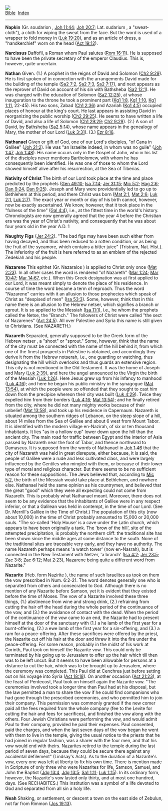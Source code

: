 [![](../../cdshop/ithlogo.png)](../../index)  
[Bible](../index)  [Index](index) 

------------------------------------------------------------------------

<span id="000">**Napkin**</span> (Gr. soudarion , [Joh
11:44](../kjv/joh011.htm#044); [Joh 20:7](../kjv/joh020.htm#007); Lat.
sudarium , a "sweat-cloth"), a cloth for wiping the sweat from the face.
But the word is used of a wrapper to fold money in ([Luk
19:20](../kjv/luk019.htm#020)), and as an article of dress, a
"handkerchief" worn on the head ([Act 19:12](../kjv/act019.htm#012)).

<span id="001">**Narcissus**</span> Daffofil, a Roman whom Paul salutes
([Rom 16:11](../kjv/rom016.htm#011)). He is supposed to have been the
private secretary of the emperor Claudius. This is, however, quite
uncertain.

<span id="002">**Nathan**</span> Given. (1.) A prophet in the reigns of
David and Solomon ([Ch2 9:29](../kjv/ch2009.htm#029)). He is first
spoken of in connection with the arrangements David made for the
building of the temple ([Sa2 7:2](../kjv/sa2007.htm#002), [Sa2
7:3](../kjv/sa2007.htm#003), [Sa2 7:17](../kjv/sa2007.htm#017)), and
next appears as the reprover of David on account of his sin with
Bathsheba ([Sa2 12:1](../kjv/sa2012.htm#001)). He was charged with the
education of Solomon ([Sa2 12:25](../kjv/sa2012.htm#025)), at whose
inauguration to the throne he took a prominent part ([Kg1
1:8](../kjv/kg1001.htm#008), [Kg1 1:10](../kjv/kg1001.htm#010), [Kg1
1:11](../kjv/kg1001.htm#011), 22-45). His two sons, Zabad ([Ch1
2:36](../kjv/ch1002.htm#036)) and Azariah ([Kg1
4:5](../kjv/kg1004.htm#005)) occupied places of honour at the king's
court. He last appears in assisting David in reorganizing the public
worship ([Ch2 29:25](../kjv/ch2029.htm#025)). He seems to have written a
life of David, and also a life of Solomon ([Ch1
29:29](../kjv/ch1029.htm#029); [Ch2 9:29](../kjv/ch2009.htm#029)). (2.)
A son of David, by Bathsheba ([Sa2 5:14](../kjv/sa2005.htm#014)), whose
name appears in the genealogy of Mary, the mother of our Lord ([Luk
3:31](../kjv/luk003.htm#031)). (3.) [Ezr 8:16](../kjv/ezr008.htm#016).

<span id="003">**Nathanael**</span> Given or gift of God, one of our
Lord's disciples, "of Cana in Galilee" ([Joh
21:2](../kjv/joh021.htm#002)). He was "an Israelite indeed, in whom was
no guile" ([Joh 1:47](../kjv/joh001.htm#047), [Joh
1:48](../kjv/joh001.htm#048)). His name occurs only in the Gospel of
John, who in his list of the disciples never mentions Bartholomew, with
whom he has consequently been identified. He was one of those to whom
the Lord showed himself alive after his resurrection, at the Sea of
Tiberias.

<span id="004">**Nativity of Christ**</span> The birth of our Lord took
place at the time and place predicted by the prophets ([Gen
49:10](../kjv/gen049.htm#010); [Isa 7:14](../kjv/isa007.htm#014); [Jer
31:15](../kjv/jer031.htm#015); [Mic 5:2](../kjv/mic005.htm#002); [Hag
2:6](../kjv/hag002.htm#006); [Dan 9:24](../kjv/dan009.htm#024), [Dan
9:25](../kjv/dan009.htm#025)). Joseph and Mary were providentially led
to go up to Bethlehem at this period, and there Christ was born ([Mat
2:1](../kjv/mat002.htm#001), [Mat 2:6](../kjv/mat002.htm#006); [Luk
2:1](../kjv/luk002.htm#001), [Luk 2:7](../kjv/luk002.htm#007)). The
exact year or month or day of his birth cannot, however, now be exactly
ascertained. We know, however, that it took place in the "fulness of the
time" ([Gal 4:4](../kjv/gal004.htm#004)), i.e., at the fittest time in
the world's history. Chronologists are now generally agreed that the
year 4 before the Christian era was the year of Christ's nativity, and
consequently that he was about four years old in the year A.D. 1

<span id="005">**Naughty Figs**</span> ([Jer
24:2](../kjv/jer024.htm#002)). "The bad figs may have been such either
from having decayed, and thus been reduced to a rotten condition, or as
being the fruit of the sycamore, which contains a bitter juice"
(Tristram, Nat. Hist.). The inferiority of the fruit is here referred to
as an emblem of the rejected Zedekiah and his people.

<span id="006">**Nazarene**</span> This epithet (Gr. Nazaraios ) is
applied to Christ only once ([Mat 2:23](../kjv/mat002.htm#023)). In all
other cases the word is rendered "of Nazareth" ([Mar
1:24](../kjv/mar001.htm#024); [Mar 10:47](../kjv/mar010.htm#047); [Mar
14:67](../kjv/mar014.htm#067), etc.). When this Greek designation was at
first applied to our Lord, it was meant simply to denote the place of
his residence. In course of time the word became a term of reproach.
Thus the word "Nazarene" carries with it an allusion to those prophecies
which speak of Christ as "despised of men" ([Isa
53:3](../kjv/isa053.htm#003)). Some, however, think that in this name
there is an allusion to the Hebrew netser, which signifies a branch or
sprout. It is so applied to the Messiah ([Isa
11:1](../kjv/isa011.htm#001)), i.e., he whom the prophets called the
Netse, the "Branch." The followers of Christ were called "the sect of
Nazarenes" ([Act 24:5](../kjv/act024.htm#005)). All over Palestine and
Syria this name is still given to Christians. (See NAZARETH.)

<span id="007">**Nazareth**</span> Separated, generally supposed to be
the Greek form of the Hebrew netser , a "shoot" or "sprout." Some,
however, think that the name of the city must be connected with the name
of the hill behind it, from which one of the finest prospects in
Palestine is obtained, and accordingly they derive it from the Hebrew
notserah, i.e., one guarding or watching, thus designating the hill
which overlooks and thus guards an extensive region. This city is not
mentioned in the Old Testament. It was the home of Joseph and Mary ([Luk
2:39](../kjv/luk002.htm#039)), and here the angel announced to the
Virgin the birth of the Messiah ([Luk 1:26](../kjv/luk001.htm#026)).
Here Jesus grew up from his infancy to manhood ([Luk
4:16](../kjv/luk004.htm#016)); and here he began his public ministry in
the synagogue ([Mat 13:54](../kjv/mat013.htm#054)), at which the people
were so offended that they sought to cast him down from the precipice
whereon their city was built ([Luk 4:29](../kjv/luk004.htm#029)). Twice
they expelled him from their borders ([Luk 4:16](../kjv/luk004.htm#016);
[Mat 13:54](../kjv/mat013.htm#054)); and he finally retired from the
city, where he did not many mighty works because of their unbelief ([Mat
13:58](../kjv/mat013.htm#058)), and took up his residence in Capernaum.
Nazareth is situated among the southern ridges of Lebanon, on the steep
slope of a hill, about 14 miles from the Sea of Galilee and about 6 west
from Mount Tabor. It is identified with the modern village en-Nazirah,
of six or ten thousand inhabitants. It lies "as in a hollow cup" lower
down upon the hill than the ancient city. The main road for traffic
between Egypt and the interior of Asia passed by Nazareth near the foot
of Tabor, and thence northward to Damascus. It is supposed from the
words of Nathanael in [Joh 1:46](../kjv/joh001.htm#046) that the city of
Nazareth was held in great disrepute, either because, it is said, the
people of Galilee were a rude and less cultivated class, and were
largely influenced by the Gentiles who mingled with them, or because of
their lower type of moral and religious character. But there seems to be
no sufficient reason for these suppositions. The Jews believed that,
according to [Mic 5:2](../kjv/mic005.htm#002), the birth of the Messiah
would take place at Bethlehem, and nowhere else. Nathanael held the same
opinion as his countrymen, and believed that the great "good" which they
were all expecting could not come from Nazareth. This is probably what
Nathanael meant. Moreover, there does not seem to be any evidence that
the inhabitants of Galilee were in any respect inferior, or that a
Galilean was held in contempt, in the time of our Lord. (See Dr.
Merrill's Galilee in the Time of Christ.) The population of this city
(now about 10,000) in the time of Christ probably amounted to 15,000 or
20,000 souls. "The so-called 'Holy House' is a cave under the Latin
church, which appears to have been originally a tank. The 'brow of the
hill', site of the attempted precipitation, is probably the northern
cliff: the traditional site has been shown since the middle ages at some
distance to the south. None of the traditional sites are traceable very
early, and they have no authority. The name Nazareth perhaps means 'a
watch tower' (now en-Nasrah), but is connected in the New Testament with
Netzer, 'a branch' ([Isa 4:2](../kjv/isa004.htm#002); [Jer
23:5](../kjv/jer023.htm#005); [Zac 3:8](../kjv/zac003.htm#008); [Zac
6:12](../kjv/zac006.htm#012); [Mat 2:23](../kjv/mat002.htm#023)),
Nazarene being quite a different word from Nazarite."

<span id="008">**Nazarite**</span> (Heb. form Nazirite ), the name of
such Israelites as took on them the vow prescribed in Num. 6:2-21. The
word denotes generally one who is separated from others and consecrated
to God. Although there is no mention of any Nazarite before Samson, yet
it is evident that they existed before the time of Moses. The vow of a
Nazarite involved these three things, (1.) abstinence from wine and
strong drink, (2.) refraining from cutting the hair off the head during
the whole period of the continuance of the vow, and (3.) the avoidance
of contact with the dead. When the period of the continuance of the vow
came to an end, the Nazarite had to present himself at the door of the
sanctuary with (1.) a he lamb of the first year for a burnt-offering,
(2.) a ewe lamb of the first year for a sin-offering, and (3.) a ram for
a peace-offering. After these sacrifices were offered by the priest, the
Nazarite cut off his hair at the door and threw it into the fire under
the peace-offering. For some reason, probably in the midst of his work
at Corinth, Paul took on himself the Nazarite vow. This could only be
terminated by his going up to Jerusalem to offer up the hair which till
then was to be left uncut. But it seems to have been allowable for
persons at a distance to cut the hair, which was to be brought up to
Jerusalem, where the ceremony was completed. This Paul did at Cenchrea
just before setting out on his voyage into Syria ([Act
18:18](../kjv/act018.htm#018)). On another occasion ([Act
21:23](../kjv/act021.htm#023)), at the feast of Pentecost, Paul took on
himself again the Nazarite vow. "The ceremonies involved took a longer
time than Paul had at his disposal, but the law permitted a man to share
the vow if he could find companions who had gone through the prescribed
ceremonies, and who permitted him to join their company. This permission
was commonly granted if the new comer paid all the fees required from
the whole company (fee to the Levite for cutting the hair and fees for
sacrifices), and finished the vow along with the others. Four Jewish
Christians were performing the vow, and would admit Paul to their
company, provided he paid their expenses. Paul consented, paid the
charges, and when the last seven days of the vow began he went with them
to live in the temple, giving the usual notice to the priests that he
had joined in regular fashion, was a sharer with the four men, and that
his vow would end with theirs. Nazarites retired to the temple during
the last period of seven days, because they could be secure there
against any accidental defilement" (Lindsay's Acts). As to the duration
of a Nazarite's vow, every one was left at liberty to fix his own time.
There is mention made in Scripture of only three who were Nazarites for
life, Samson, Samuel, and John the Baptist ([Jdg
13:4](../kjv/jdg013.htm#004), [Jdg 13:5](../kjv/jdg013.htm#005); [Sa1
1:11](../kjv/sa1001.htm#011); [Luk 1:15](../kjv/luk001.htm#015)). In its
ordinary form, however, the Nazarite's vow lasted only thirty, and at
most one hundred, days. (See RECHABITES.) This institution was a symbol
of a life devoted to God and separated from all sin a holy life.

<span id="009">**Neah**</span> Shaking, or settlement, or descent a town
on the east side of Zebulun, not far from Rimmon ([Jos
19:13](../kjv/jos019.htm#013)).
